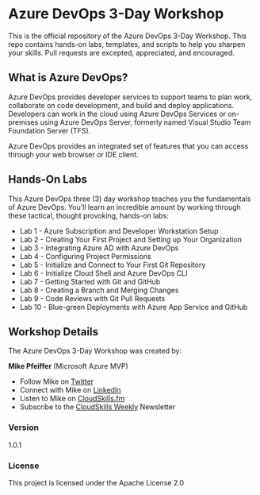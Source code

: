 # Azure DevOps 3-Day Workshop

This is the official repository of the Azure DevOps 3-Day Workshop. This repo contains hands-on labs, templates, and scripts to help you sharpen your skills. Pull requests are excepted, appreciated, and encouraged.

## What is Azure DevOps?

Azure DevOps provides developer services to support teams to plan work, collaborate on code development, and build and deploy applications. Developers can work in the cloud using Azure DevOps Services or on-premises using Azure DevOps Server, formerly named Visual Studio Team Foundation Server (TFS).

Azure DevOps provides an integrated set of features that you can access through your web browser or IDE client.

## Hands-On Labs

This Azure DevOps three (3) day workshop teaches you the fundamentals of Azure DevOps. You'll learn an incredible amount by working through these tactical, thought provoking, hands-on labs:

* Lab 1 - Azure Subscription and Developer Workstation Setup
* Lab 2 - Creating Your First Project and Setting up Your Organization
* Lab 3 - Integrating Azure AD with Azure DevOps
* Lab 4 - Configuring Project Permissions
* Lab 5 - Initialize and Connect to Your First Git Repository
* Lab 6 - Initialize Cloud Shell and Azure DevOps CLI
* Lab 7 - Getting Started with Git and GitHub
* Lab 8 - Creating a Branch and Merging Changes
* Lab 9 - Code Reviews with Git Pull Requests
* Lab 10 - Blue-green Deployments with Azure App Service and GitHub

## Workshop Details

The Azure DevOps 3-Day Workshop was created by:

**Mike Pfeiffer** (Microsoft Azure MVP)
* Follow Mike on [Twitter](https://twitter.com/mike_pfeiffer)
* Connect with Mike on [LinkedIn](https://www.linkedin.com/in/mpfeiffer/)
* Listen to Mike on [CloudSkills.fm](https://cloudskills.fm)
* Subscribe to the [CloudSkills Weekly](https://mikepfeiffer.io/subscribe) Newsletter

### Version

1.0.1

### License

This project is licensed under the Apache License 2.0